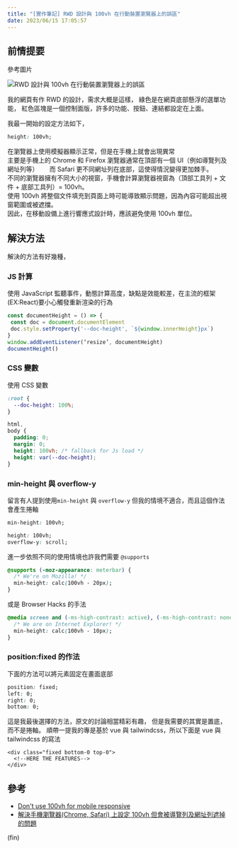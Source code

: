 ```yaml
---
title: "[實作筆記] RWD 設計與 100vh 在行動裝置瀏覽器上的誤區"
date: 2023/06/15 17:05:57
---
```


## 前情提要

參考圖片

![RWD 設計與 100vh 在行動裝置瀏覽器上的誤區](/images/2023/100vh_rwd.png)

我的網頁有作 RWD 的設計，需求大概是這樣，
綠色是在網頁底部懸浮的選單功能，
紅色區塊是一個控制面版，許多的功能、按鈕、連結都設定在上面。

我最一開始的設定方法如下，

```css
height: 100vh;
```

在瀏覽器上使用模擬器顯示正常，但是在手機上就會出現異常  
主要是手機上的 Chrome 和 Firefox 瀏覽器通常在頂部有一個 UI（例如導覽列及網址列等）　　
而 Safari 更不同網址列在底部，這使得情況變得更加棘手。  
不同的瀏覽器擁有不同大小的視窗，手機會計算瀏覽器視窗為（頂部工具列 + 文件 + 底部工具列）= 100vh。  
使用 100vh 將整個文件填充到頁面上時可能導致顯示問題，因為內容可能超出視窗範圍或被遮擋。  
因此，在移動設備上進行響應式設計時，應該避免使用 100vh 單位。

## 解決方法

解決的方法有好幾種，

### JS 計算

使用 JavaScript 監聽事件，動態計算高度，缺點是效能較差，在主流的框架(EX:React)要小心觸發重新渲染的行為

```javascript
const documentHeight = () => {
 const doc = document.documentElement
 doc.style.setProperty('--doc-height', `${window.innerHeight}px`)
}
window.addEventListener(‘resize’, documentHeight)
documentHeight()
```

### CSS 變數

使用 CSS 變數

```css
:root {
  --doc-height: 100%;
}

html,
body {
  padding: 0;
  margin: 0;
  height: 100vh; /* fallback for Js load */
  height: var(--doc-height);
}
```

### min-height 與 overflow-y

留言有人提到使用`min-height` 與 `overflow-y`
但我的情境不適合，而且這個作法會產生捲軸

```css
min-height: 100vh;
```

```css
height: 100vh;
overflow-y: scroll;
```

進一步依照不同的使用情境也許我們需要 `@supports`

```css
@supports (-moz-appearance: meterbar) {
  /* We're on Mozilla! */
  min-height: calc(100vh - 20px);
}
```

或是 Browser Hacks 的手法

```css
@media screen and (-ms-high-contrast: active), (-ms-high-contrast: none) {
  /* We are on Internet Explorer! */
  min-height: calc(100vh - 10px);
}
```

### position:fixed 的作法

下面的方法可以將元素固定在畫面底部

```css
position: fixed;
left: 0;
right: 0;
bottom: 0;
```

這是我最後選擇的方法，原文的討論相當精彩有趣，
但是我需要的其實是置底，而不是捲軸。
順帶一提我的專是基於 vue 與 tailwindcss，所以下面是 vue 與 tailwindcss 的寫法

```vue
<div class="fixed bottom-0 top-0">
  <!--HERE THE FEATURES-->
</div>
```

## 參考

- [Don't use 100vh for mobile responsive](https://dev.to/nirazanbasnet/dont-use-100vh-for-mobile-responsive-3o97)
- [解決手機瀏覽器(Chrome, Safari) 上設定 100vh 但會被導覽列及網址列遮掉的問題](https://tools.wingzero.tw/article/sn/1463)

(fin)
